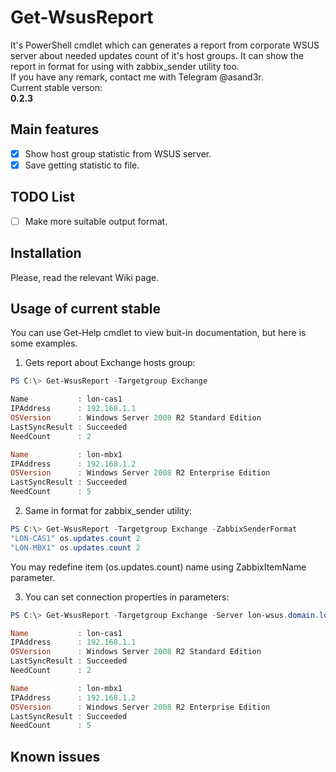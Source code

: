 # Get-WsusReport
It's PowerShell cmdlet which can generates a report from corporate WSUS server about needed updates count of it's host groups.
It can show the report in format for using with zabbix_sender utility too.  
If you have any remark, contact me with Telegram @asand3r.  
Current stable verson:  
<b>0.2.3</b>  

## Main features
- [x] Show host group statistic from WSUS server.  
- [x] Save getting statistic to file.

## TODO List
- [ ] Make more suitable output format.    

## Installation
Please, read the relevant Wiki page.  

## Usage of current stable
You can use Get-Help cmdlet to view buit-in documentation, but here is some examples.

1. Gets report about Exchange hosts group:
```powershell
PS C:\> Get-WsusReport -Targetgroup Exchange

Name           : lon-cas1
IPAddress      : 192.168.1.1
OSVersion      : Windows Server 2008 R2 Standard Edition
LastSyncResult : Succeeded
NeedCount      : 2

Name           : lon-mbx1
IPAddress      : 192.168.1.2
OSVersion      : Windows Server 2008 R2 Enterprise Edition
LastSyncResult : Succeeded
NeedCount      : 5
```

2. Same in format for zabbix_sender utility:
```powershell
PS C:\> Get-WsusReport -Targetgroup Exchange -ZabbixSenderFormat
"LON-CAS1" os.updates.count 2
"LON-MBX1" os.updates.count 2
```
You may redefine item (os.updates.count) name using ZabbixItemName parameter.  

3. You can set connection properties in parameters:
```powershell
PS C:\> Get-WsusReport -Targetgroup Exchange -Server lon-wsus.domain.local -PortNumber 8530

Name           : lon-cas1
IPAddress      : 192.168.1.1
OSVersion      : Windows Server 2008 R2 Standard Edition
LastSyncResult : Succeeded
NeedCount      : 2

Name           : lon-mbx1
IPAddress      : 192.168.1.2
OSVersion      : Windows Server 2008 R2 Enterprise Edition
LastSyncResult : Succeeded
NeedCount      : 5
```

## Known issues
